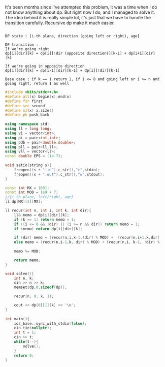 It's been months since I've attempted this problem, it was a time when I do not know anything about dp. But right now I do, and I managed to solve it. The idea behind it is really simple lol, it's just that we have to handle the transition carefully. Recursive dp make it much easier.
```

DP state : [i-th plane, direction (going left or right), age]

DP transition :
If we're going right
dp[i][dir][k] = dp[i][!dir (opposite direction)][k-1] + dp[i+1][dir][k]

If we're going in opposite direction
dp[i][dir][k] = dp[i-1][dir][k-1] + dp[i][!dir][k-1]

Base case : if k == 1 return 1, if i <= 0 and going left or i >= n and going right, return 1 as well
```
```cpp
#include <bits/stdc++.h>
#define all(x) begin(x),end(x)
#define fir first
#define sec second
#define sz(x) x.size()
#define pb push_back
 
using namespace std;
using ll = long long;
using vi = vector<int>;
using pi = pair<int,int>;
using pdb = pair<double,double>;
using pll = pair<ll,ll>;
using vll = vector<ll>;
const double EPS = (1e-7);
 
void setio(string s){
	freopen((s + ".in").c_str(),"r",stdin);
	freopen((s + ".out").c_str(),"w",stdout);
}

const int MX = 1001;
const int MOD = 1e9 + 7;
//{i-th plane, left/right, age}
ll dp[MX][2][MX];

ll recur(int n, int i, int k, int dir){
    ll& memo = dp[i][dir][k];
    if (k == 1) return memo = 1;
    if ((i <= 0 && !dir) || (i >= n && dir)) return memo = 1;
    if (memo) return dp[i][dir][k];

    if (dir) memo = (recur(n,i,k-1,!dir) % MOD) +  (recur(n,i+1,k,dir) % MOD);
    else memo = (recur(n,i-1,k, dir) % MOD) + (recur(n,i, k-1, !dir) % MOD);
        
    memo %= MOD;

    return memo;
}

void solve(){
    int n, k;
    cin >> n >> k;
    memset(dp,0,sizeof(dp));

    recur(n, 0, k, 1);

    cout << dp[0][1][k] << '\n';
}
 
int main(){
    ios_base::sync_with_stdio(false);
    cin.tie(nullptr);
    int t = 1;
    cin >> t;
    while(t--){
        solve();
    }
	return 0;
}
```